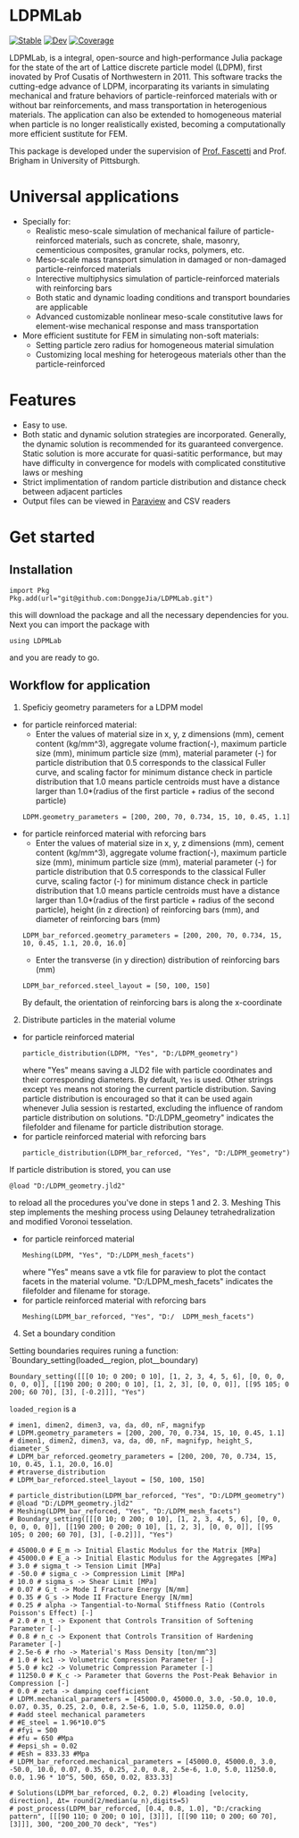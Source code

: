 # LDPMLab

[![Stable](https://img.shields.io/badge/docs-stable-blue.svg)](https://DonggeJia.github.io/LDPMLab.jl/stable/)
[![Dev](https://img.shields.io/badge/docs-dev-blue.svg)](https://DonggeJia.github.io/LDPMLab.jl/dev/)
[![Coverage](https://codecov.io/gh/DonggeJia/LDPMLab.jl/branch/main/graph/badge.svg)](https://codecov.io/gh/DonggeJia/LDPMLab.jl)

LDPMLab, is a integral, open-source and high-performance Julia package for the state of the art of Lattice discrete particle model (LDPM), first inovated by Prof Cusatis of Northwestern in 2011. This software tracks the cutting-edge advance of LDPM, incorparating its variants in simulating mechanical and frature behaviors of particle-reinforced materials with or without bar reinforcements, and mass transportation in heterogenious materials. The application can also be extended to homogeneous material when particle is no longer realistically existed, becoming a computationally more efficient sustitute for FEM.

This package is developed under the supervision of [Prof. Fascetti]() and Prof. Brigham in University of Pittsburgh. 

# Universal applications
- Specially for:
    - Realistic meso-scale simulation of mechanical failure of particle-reinforced materials, such as concrete, shale, masonry, cementicious composites, granular rocks, polymers, etc.
    - Meso-scale mass transport simulation in damaged or non-damaged particle-reinforced materials
    - Interective multiphysics simulation of particle-reinforced materials with reinforcing bars
    - Both static and dynamic loading conditions and transport boundaries are applicable
    - Advanced customizable nonlinear meso-scale constitutive laws for element-wise mechanical response and mass transportation
- More efficient sustitute for FEM in simulating non-soft materials: 
    - Setting particle zero radius for homogeneous material simulation
    - Customizing local meshing for heterogeous materials other than the particle-reinforced 

# Features
- Easy to use.
- Both static and dynamic solution strategies are incorporated. Generally, the dynamic solution is recommended for its guaranteed convergence. Static solution is more accurate for quasi-satitic performance, but may have difficulty in convergence for models with complicated constitutive laws or meshing 
- Strict implimentation of random particle distribution and distance check between adjacent particles
- Output files can be viewed in [Paraview](https://www.paraview.org/) and CSV readers

# Get started
## Installation
```
import Pkg
Pkg.add(url="git@github.com:DonggeJia/LDPMLab.git")
```

this will download the package and all the necessary dependencies for you. Next you can import the package with

```
using LDPMLab
```
and you are ready to go.

## Workflow for application
1. Speficiy geometry parameters for a LDPM model
- for particle reinforced material:
    - Enter the values of material size in x, y, z dimensions (mm), cement content (kg/mm^3), aggregate volume fraction(-), maximum particle size (mm), minimum particle size (mm), material parameter (-) for particle distribution that 0.5 corresponds to the classical Fuller curve, and scaling factor for minimum distance check in particle distribution that 1.0 means particle centroids must have a distance larger than 1.0*(radius of the first particle + radius of the second particle)
    ```
    LDPM.geometry_parameters = [200, 200, 70, 0.734, 15, 10, 0.45, 1.1]
    ```
- for particle reinforced material with reforcing bars
    - Enter the values of material size in x, y, z dimensions (mm), cement content (kg/mm^3), aggregate volume fraction(-), maximum particle size (mm), minimum particle size (mm), material parameter (-) for particle distribution that 0.5 corresponds to the classical Fuller curve, scaling factor (-) for minimum distance check in particle distribution that 1.0 means particle centroids must have a distance larger than 1.0*(radius of the first particle + radius of the second particle), height (in z direction) of reinforcing bars (mm), and diameter of reinforcing bars (mm) 
    ```
    LDPM_bar_reforced.geometry_parameters = [200, 200, 70, 0.734, 15, 10, 0.45, 1.1, 20.0, 16.0]
    ```
    - Enter the transverse (in y direction) distribution of reinforcing bars (mm)
    ```
    LDPM_bar_reforced.steel_layout = [50, 100, 150]
    ```
    By default, the orientation of reinforcing bars is along the x-coordinate
2. Distribute particles in the material volume
- for particle reinforced material
    ```
    particle_distribution(LDPM, "Yes", "D:/LDPM_geometry")
    ```
    where "Yes" means saving a JLD2 file with particle coordinates and their corresponding diameters. By default, `Yes` is used. Other strings except `Yes` means not storing the current particle distribution. Saving particle distribution is encouraged so that it can be used again whenever Julia session is restarted, excluding the influence of random particle distribution on solutions.
    "D:/LDPM_geometry" indicates the filefolder and filename for particle distribution storage.
- for particle reinforced material with reforcing bars
    ```
    particle_distribution(LDPM_bar_reforced, "Yes", "D:/LDPM_geometry")
    ```
If particle distribution is stored, you can use
```
@load "D:/LDPM_geometry.jld2"
```
to reload all the procedures you've done in steps 1 and 2.
3. Meshing
This step implements the meshing process using Delauney tetrahedralization and modified Voronoi tesselation.
- for particle reinforced material
    ```
    Meshing(LDPM, "Yes", "D:/LDPM_mesh_facets")
    ```
    where "Yes" means save a vtk file for paraview to plot the contact facets in the material volume. 
    "D:/LDPM_mesh_facets" indicates the filefolder and filename for storage.
- for particle reinforced material with reforcing bars
    ```
    Meshing(LDPM_bar_reforced, "Yes", "D:/  LDPM_mesh_facets")
    ```
4. Set a boundary condition

Setting boundaries requires runing a function:
`Boundary_setting(loaded__region, plot__boundary)

```
Boundary_setting([[[0 10; 0 200; 0 10], [1, 2, 3, 4, 5, 6], [0, 0, 0, 0, 0, 0]], [[190 200; 0 200; 0 10], [1, 2, 3], [0, 0, 0]], [[95 105; 0 200; 60 70], [3], [-0.2]]], "Yes")
```
`loaded_region` is a 



```
# imen1, dimen2, dimen3, va, da, d0, nF, magnifyp
# LDPM.geometry_parameters = [200, 200, 70, 0.734, 15, 10, 0.45, 1.1]
# dimen1, dimen2, dimen3, va, da, d0, nF, magnifyp, height_S, diameter_S
# LDPM_bar_reforced.geometry_parameters = [200, 200, 70, 0.734, 15, 10, 0.45, 1.1, 20.0, 16.0]
# #traverse_distribution 
# LDPM_bar_reforced.steel_layout = [50, 100, 150]

# particle_distribution(LDPM_bar_reforced, "Yes", "D:/LDPM_geometry")
# @load "D:/LDPM_geometry.jld2"
# Meshing(LDPM_bar_reforced, "Yes", "D:/LDPM_mesh_facets")
# Boundary_setting([[[0 10; 0 200; 0 10], [1, 2, 3, 4, 5, 6], [0, 0, 0, 0, 0, 0]], [[190 200; 0 200; 0 10], [1, 2, 3], [0, 0, 0]], [[95 105; 0 200; 60 70], [3], [-0.2]]], "Yes")

# 45000.0 # E_m -> Initial Elastic Modulus for the Matrix [MPa]
# 45000.0 # E_a -> Initial Elastic Modulus for the Aggregates [MPa]
# 3.0 # sigma_t -> Tension Limit [MPa]
# -50.0 # sigma_c -> Compression Limit [MPa]
# 10.0 # sigma_s -> Shear Limit [MPa]
# 0.07 # G_t -> Mode I Fracture Energy [N/mm]
# 0.35 # G_s -> Mode II Fracture Energy [N/mm]
# 0.25 # alpha -> Tangential-to-Normal Stiffness Ratio (Controls Poisson's Effect) [-]
# 2.0 # n_t -> Exponent that Controls Transition of Softening Parameter [-]
# 0.8 # n_c -> Exponent that Controls Transition of Hardening Parameter [-]
# 2.5e-6 # rho -> Material's Mass Density [ton/mm^3]
# 1.0 # kc1 -> Volumetric Compression Parameter [-]
# 5.0 # kc2 -> Volumetric Compression Parameter [-]
# 11250.0 # K_c -> Parameter that Governs the Post-Peak Behavior in Compression [-] 
# 0.0 # zeta -> damping coefficient
# LDPM.mechanical_parameters = [45000.0, 45000.0, 3.0, -50.0, 10.0, 0.07, 0.35, 0.25, 2.0, 0.8, 2.5e-6, 1.0, 5.0, 11250.0, 0.0]
# #add steel mechanical parameters
# #E_steel = 1.96*10.0^5
# #fyi = 500
# #fu = 650 #Mpa
# #epsi_sh = 0.02
# #Esh = 833.33 #Mpa
# LDPM_bar_reforced.mechanical_parameters = [45000.0, 45000.0, 3.0, -50.0, 10.0, 0.07, 0.35, 0.25, 2.0, 0.8, 2.5e-6, 1.0, 5.0, 11250.0, 0.0, 1.96 * 10^5, 500, 650, 0.02, 833.33]

# Solutions(LDPM_bar_reforced, 0.2, 0.2) #loading [velocity, direction], Δt= round(2/median(ω_n),digits=5)
# post_process(LDPM_bar_reforced, [0.4, 0.8, 1.0], "D:/cracking pattern", [[[90 110; 0 200; 0 10], [3]]], [[[90 110; 0 200; 60 70], [3]]], 300, "200_200_70 deck", "Yes")
```
